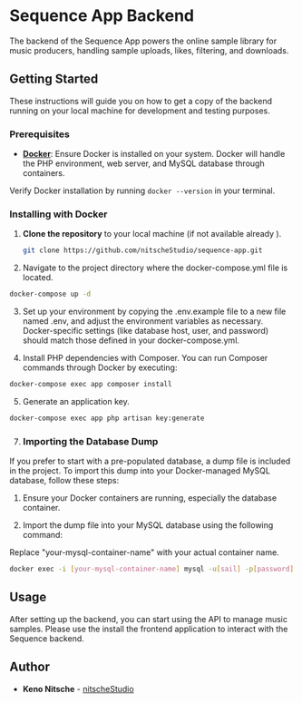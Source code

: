 # Sequence App Backend

The backend of the Sequence App powers the online sample library for music producers, handling sample uploads, likes, filtering, and downloads.

## Getting Started

These instructions will guide you on how to get a copy of the backend running on your local machine for development and testing purposes.

### Prerequisites

-   **[Docker](https://www.docker.com/)**: Ensure Docker is installed on your system. Docker will handle the PHP environment, web server, and MySQL database through containers.

Verify Docker installation by running `docker --version` in your terminal.

### Installing with Docker

1. **Clone the repository** to your local machine (if not available already ).

    ```bash
    git clone https://github.com/nitscheStudio/sequence-app.git
    ```

2. Navigate to the project directory where the docker-compose.yml file is located.

```bash
docker-compose up -d
```

3. Set up your environment by copying the .env.example file to a new file named .env, and adjust the environment variables as necessary. Docker-specific settings (like database host, user, and password) should match those defined in your docker-compose.yml.

4. Install PHP dependencies with Composer. You can run Composer commands through Docker by executing:

```bash
docker-compose exec app composer install
```

5. Generate an application key.

```bash
docker-compose exec app php artisan key:generate
```

7. ### Importing the Database Dump

If you prefer to start with a pre-populated database, a dump file is included in the project. To import this dump into your Docker-managed MySQL database, follow these steps:

1. Ensure your Docker containers are running, especially the database container.

2. Import the dump file into your MySQL database using the following command:

Replace "your-mysql-container-name" with your actual container name.

```bash
docker exec -i [your-mysql-container-name] mysql -u[sail] -p[password] [sequence_app] < /app/database./dumps/sequence_app2024-02-25.sql
```

## Usage

After setting up the backend, you can start using the API to manage music samples.
Please use the install the frontend application to interact with the Sequence backend.

## Author

-   **Keno Nitsche** - [nitscheStudio](https://github.com/nitscheStudios)
